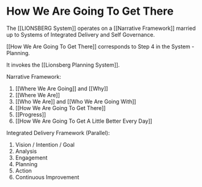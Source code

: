 # How We Are Going To Get There

The [[LIONSBERG System]] operates on a [[Narrative Framework]] married up to Systems of Integrated Delivery and Self Governance. 

[[How We Are Going To Get There]] corresponds to Step 4 in the System - Planning. 

It invokes the [[Lionsberg Planning System]]. 

Narrative Framework: 
1. [[Where We Are Going]] and [[Why]]  
2. [[Where We Are]]  
3. [[Who We Are]] and [[Who We Are Going With]] 
4. [[How We Are Going To Get There]] 
5. [[Progress]]  
6. [[How We Are Going To Get A Little Better Every Day]]  

Integrated Delivery Framework (Parallel): 
1. Vision / Intention / Goal 
2. Analysis  
3. Engagement  
4. Planning  
5. Action  
6. Continuous Improvement  